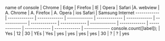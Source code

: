 name of console | Chrome | Edge |  Firefox | IE | Opera | Safari |A. webview | A. Chrome | A. Firefox | A. Opera | ios Safari | Samsung Internet
------------ | ------------- | ------------- | ------------- | ------------- | ------------- | ------------- | ------------- | ------------- | ------------- | ------------- | ------------- | ------------- | ------------- | -------------
console.count([label]); | Yes | 12 | 30 | YEs | Yes | yes | yes | yes | yes | 30 | ? | ? | yes
